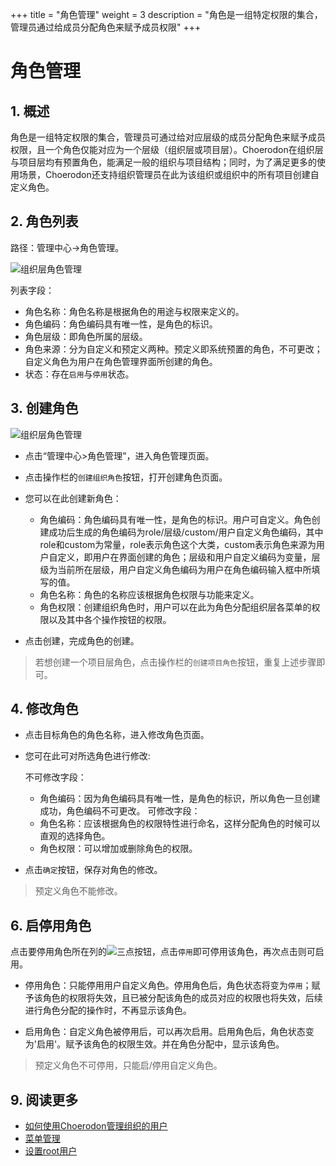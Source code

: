 +++
title = "角色管理"
weight = 3
description = "角色是一组特定权限的集合，管理员通过给成员分配角色来赋予成员权限"
+++

# 角色管理

## 1. 概述


角色是一组特定权限的集合，管理员可通过给对应层级的成员分配角色来赋予成员权限，且一个角色仅能对应为一个层级（组织层或项目层）。Choerodon在组织层与项目层均有预置角色，能满足一般的组织与项目结构；同时，为了满足更多的使用场景，Choerodon还支持组织管理员在此为该组织或组织中的所有项目创建自定义角色。

## 2. 角色列表 

路径：管理中心->角色管理。

![组织层角色管理](/docs/user-guide/manager-guide/image/org-role-permission.png)

列表字段：

- 角色名称：角色名称是根据角色的用途与权限来定义的。
- 角色编码：角色编码具有唯一性，是角色的标识。    
- 角色层级：即角色所属的层级。
- 角色来源：分为自定义和预定义两种。预定义即系统预置的角色，不可更改；自定义角色为用户在角色管理界面所创建的角色。  
- 状态：存在`启用`与`停用`状态。

## 3. 创建角色  

![组织层角色管理](/docs/user-guide/manager-guide/image/create-org-role.png)  

- 点击“管理中心>角色管理”，进入角色管理页面。
- 点击操作栏的`创建组织角色`按钮，打开创建角色页面。
- 您可以在此创建新角色：
    
    - 角色编码：角色编码具有唯一性，是角色的标识。用户可自定义。角色创建成功后生成的角色编码为role/层级/custom/用户自定义角色编码，其中role和custom为常量，role表示角色这个大类，custom表示角色来源为用户自定义，即用户在界面创建的角色；层级和用户自定义编码为变量，层级为当前所在层级，用户自定义角色编码为用户在角色编码输入框中所填写的值。
    - 角色名称：角色的名称应该根据角色权限与功能来定义。
    - 角色权限：创建组织角色时，用户可以在此为角色分配组织层各菜单的权限以及其中各个操作按钮的权限。

- 点击创建，完成角色的创建。

 > 若想创建一个项目层角色，点击操作栏的`创建项目角色`按钮，重复上述步骤即可。



## 4. 修改角色
- 点击目标角色的角色名称，进入修改角色页面。
- 您可在此可对所选角色进行修改:

    不可修改字段：
    - 角色编码：因为角色编码具有唯一性，是角色的标识，所以角色一旦创建成功，角色编码不可更改。
    可修改字段：
    - 角色名称：应该根据角色的权限特性进行命名，这样分配角色的时候可以直观的选择角色。
    - 角色权限：可以增加或删除角色的权限。

- 点击`确定`按钮，保存对角色的修改。

<blockquote class="note">
         预定义角色不能修改。
      </blockquote>


## 6. 启停用角色

点击要停用角色所在列的![三点](/docs/user-guide/manager-guide/image/more-vert.png)按钮，点击`停用`即可停用该角色，再次点击则可启用。


* 停用角色：只能停用用户自定义角色。停用角色后，角色状态将变为`停用`；赋予该角色的权限将失效，且已被分配该角色的成员对应的权限也将失效，后续进行角色分配的操作时，不再显示该角色。

* 启用角色：自定义角色被停用后，可以再次启用。启用角色后，角色状态变为'启用'。赋予该角色的权限生效。并在角色分配中，显示该角色。

<blockquote class="note">
         预定义角色不可停用，只能启/停用自定义角色。
      </blockquote>


## 9. 阅读更多

- [如何使用Choerodon管理组织的用户](../org-user)
- [菜单管理](../../system-configuration/hzero/hzero-menu)
- [设置root用户](../../system-configuration/rootuser)
